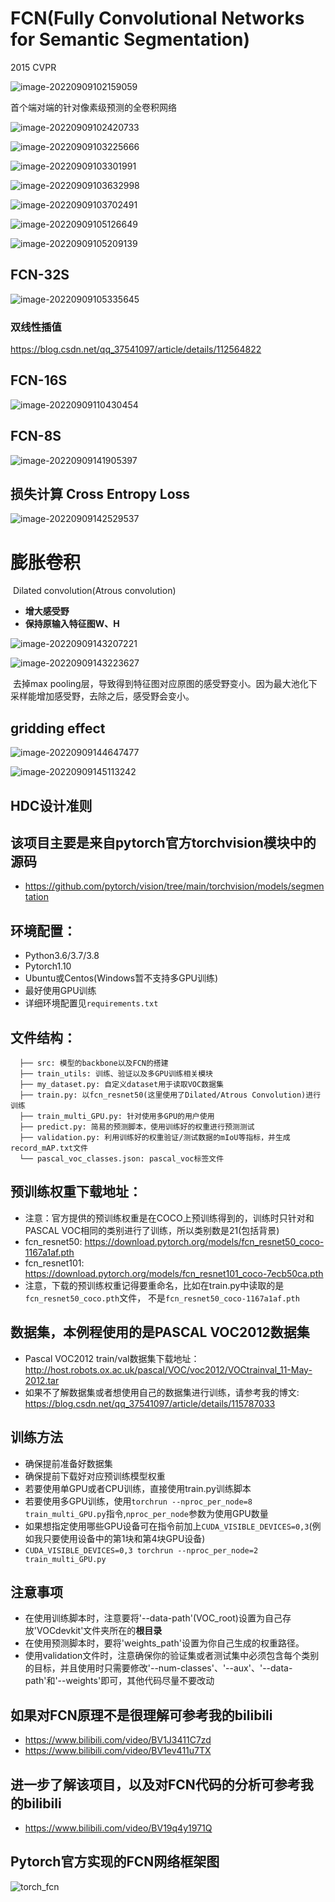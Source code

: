 # FCN(Fully Convolutional Networks for Semantic Segmentation)

2015 CVPR

![image-20220909102159059](https://gitee.com/shuangshuang853/picture-bed/raw/master/picture/20220909102159.png)

首个端对端的针对像素级预测的全卷积网络

![image-20220909102420733](https://gitee.com/shuangshuang853/picture-bed/raw/master/picture/20220909102421.png)



![image-20220909103225666](https://gitee.com/shuangshuang853/picture-bed/raw/master/picture/20220909103226.png)



![image-20220909103301991](https://gitee.com/shuangshuang853/picture-bed/raw/master/picture/20220909103302.png)





![image-20220909103632998](https://gitee.com/shuangshuang853/picture-bed/raw/master/picture/20220909103633.png)



![image-20220909103702491](https://gitee.com/shuangshuang853/picture-bed/raw/master/picture/20220909103703.png)



![image-20220909105126649](https://gitee.com/shuangshuang853/picture-bed/raw/master/picture/20220909105127.png)



![image-20220909105209139](https://gitee.com/shuangshuang853/picture-bed/raw/master/picture/20220909105209.png)



## FCN-32S

![image-20220909105335645](https://gitee.com/shuangshuang853/picture-bed/raw/master/picture/20220909105336.png)



### 双线性插值

https://blog.csdn.net/qq_37541097/article/details/112564822



## FCN-16S

![image-20220909110430454](https://gitee.com/shuangshuang853/picture-bed/raw/master/picture/20220909110431.png)



## FCN-8S



![image-20220909141905397](https://gitee.com/shuangshuang853/picture-bed/raw/master/picture/20220909141906.png)



## 损失计算 Cross Entropy Loss



![image-20220909142529537](https://gitee.com/shuangshuang853/picture-bed/raw/master/picture/20220909142530.png)



# 膨胀卷积

​	Dilated convolution(Atrous convolution)

- **增大感受野**
- **保持原输入特征图W、H**

![image-20220909143207221](https://gitee.com/shuangshuang853/picture-bed/raw/master/picture/20220909143208.png)



![image-20220909143223627](https://gitee.com/shuangshuang853/picture-bed/raw/master/picture/20220909143224.png)

​	去掉max pooling层，导致得到特征图对应原图的感受野变小。因为最大池化下采样能增加感受野，去除之后，感受野会变小。



## gridding effect

![image-20220909144647477](https://gitee.com/shuangshuang853/picture-bed/raw/master/picture/20220909144648.png)





![image-20220909145113242](https://gitee.com/shuangshuang853/picture-bed/raw/master/picture/20220909145114.png)



## HDC设计准则





## 该项目主要是来自pytorch官方torchvision模块中的源码

* https://github.com/pytorch/vision/tree/main/torchvision/models/segmentation

## 环境配置：
* Python3.6/3.7/3.8
* Pytorch1.10
* Ubuntu或Centos(Windows暂不支持多GPU训练)
* 最好使用GPU训练
* 详细环境配置见```requirements.txt```

## 文件结构：
```
  ├── src: 模型的backbone以及FCN的搭建
  ├── train_utils: 训练、验证以及多GPU训练相关模块
  ├── my_dataset.py: 自定义dataset用于读取VOC数据集
  ├── train.py: 以fcn_resnet50(这里使用了Dilated/Atrous Convolution)进行训练
  ├── train_multi_GPU.py: 针对使用多GPU的用户使用
  ├── predict.py: 简易的预测脚本，使用训练好的权重进行预测测试
  ├── validation.py: 利用训练好的权重验证/测试数据的mIoU等指标，并生成record_mAP.txt文件
  └── pascal_voc_classes.json: pascal_voc标签文件
```

## 预训练权重下载地址：
* 注意：官方提供的预训练权重是在COCO上预训练得到的，训练时只针对和PASCAL VOC相同的类别进行了训练，所以类别数是21(包括背景)
* fcn_resnet50: https://download.pytorch.org/models/fcn_resnet50_coco-1167a1af.pth
* fcn_resnet101: https://download.pytorch.org/models/fcn_resnet101_coco-7ecb50ca.pth
* 注意，下载的预训练权重记得要重命名，比如在train.py中读取的是```fcn_resnet50_coco.pth```文件，
  不是```fcn_resnet50_coco-1167a1af.pth```


## 数据集，本例程使用的是PASCAL VOC2012数据集
* Pascal VOC2012 train/val数据集下载地址：http://host.robots.ox.ac.uk/pascal/VOC/voc2012/VOCtrainval_11-May-2012.tar
* 如果不了解数据集或者想使用自己的数据集进行训练，请参考我的博文: https://blog.csdn.net/qq_37541097/article/details/115787033

## 训练方法
* 确保提前准备好数据集
* 确保提前下载好对应预训练模型权重
* 若要使用单GPU或者CPU训练，直接使用train.py训练脚本
* 若要使用多GPU训练，使用```torchrun --nproc_per_node=8 train_multi_GPU.py```指令,```nproc_per_node```参数为使用GPU数量
* 如果想指定使用哪些GPU设备可在指令前加上```CUDA_VISIBLE_DEVICES=0,3```(例如我只要使用设备中的第1块和第4块GPU设备)
* ```CUDA_VISIBLE_DEVICES=0,3 torchrun --nproc_per_node=2 train_multi_GPU.py```

## 注意事项
* 在使用训练脚本时，注意要将'--data-path'(VOC_root)设置为自己存放'VOCdevkit'文件夹所在的**根目录**
* 在使用预测脚本时，要将'weights_path'设置为你自己生成的权重路径。
* 使用validation文件时，注意确保你的验证集或者测试集中必须包含每个类别的目标，并且使用时只需要修改'--num-classes'、'--aux'、'--data-path'和'--weights'即可，其他代码尽量不要改动

## 如果对FCN原理不是很理解可参考我的bilibili
* https://www.bilibili.com/video/BV1J3411C7zd
* https://www.bilibili.com/video/BV1ev411u7TX

## 进一步了解该项目，以及对FCN代码的分析可参考我的bilibili
* https://www.bilibili.com/video/BV19q4y1971Q

## Pytorch官方实现的FCN网络框架图
![torch_fcn](torch_fcn.png)


